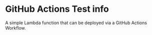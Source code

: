 # GitHub Actions Test info

A simple Lambda function that can be deployed via a GitHub Actions Workflow. 